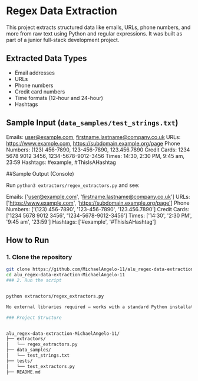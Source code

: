 # Regex Data Extraction

This project extracts structured data like emails, URLs, phone numbers, and more from raw text using Python and regular expressions. It was built as part of a junior full-stack development project.

## Extracted Data Types

- Email addresses
- URLs
- Phone numbers
- Credit card numbers
- Time formats (12-hour and 24-hour)
- Hashtags

## Sample Input (`data_samples/test_strings.txt`)

Emails: user@example.com, firstname.lastname@company.co.uk
URLs: https://www.example.com, https://subdomain.example.org/page
Phone Numbers: (123) 456-7890, 123-456-7890, 123.456.7890
Credit Cards: 1234 5678 9012 3456, 1234-5678-9012-3456
Times: 14:30, 2:30 PM, 9:45 am, 23:59
Hashtags: #example, #ThisIsAHashtag


##Sample Output (Console)

Run `python3 extractors/regex_extractors.py` and see:

Emails: ['user@example.com', 'firstname.lastname@company.co.uk']
URLs: ['https://www.example.com', 'https://subdomain.example.org/page']
Phone Numbers: ['(123) 456-7890', '123-456-7890', '123.456.7890']
Credit Cards: ['1234 5678 9012 3456', '1234-5678-9012-3456']
Times: ['14:30', '2:30 PM', '9:45 am', '23:59']
Hashtags: ['#example', '#ThisIsAHashtag']

## How to Run

### 1. Clone the repository
```bash
git clone https://github.com/MichaelAngelo-11/alu_regex-data-extraction-MichaelAngelo-11.git
cd alu_regex-data-extraction-MichaelAngelo-11
### 2. Run the script


python extractors/regex_extractors.py

No external libraries required — works with a standard Python installation

### Project Structure


alu_regex-data-extraction-MichaelAngelo-11/
├── extractors/
│   └── regex_extractors.py
├── data_samples/
│   └── test_strings.txt
├── tests/
│   └── test_extractors.py
├── README.md
